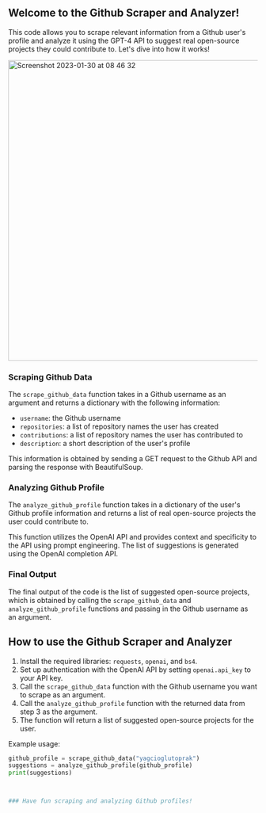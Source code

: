 ## Welcome to the Github Scraper and Analyzer!

This code allows you to scrape relevant information from a Github user's profile and analyze it using the GPT-4 API to suggest real open-source projects they could contribute to. Let's dive into how it works!

<img width="607" alt="Screenshot 2023-01-30 at 08 46 32" src="https://user-images.githubusercontent.com/40343443/215417744-a6b64937-a4a8-4c3d-8b18-f640c981c537.png">



### Scraping Github Data

The `scrape_github_data` function takes in a Github username as an argument and returns a dictionary with the following information:
- `username`: the Github username
- `repositories`: a list of repository names the user has created
- `contributions`: a list of repository names the user has contributed to
- `description`: a short description of the user's profile

This information is obtained by sending a GET request to the Github API and parsing the response with BeautifulSoup.

### Analyzing Github Profile

The `analyze_github_profile` function takes in a dictionary of the user's Github profile information and returns a list of real open-source projects the user could contribute to.

This function utilizes the OpenAI API and provides context and specificity to the API using prompt engineering. The list of suggestions is generated using the OpenAI completion API.

### Final Output

The final output of the code is the list of suggested open-source projects, which is obtained by calling the `scrape_github_data` and `analyze_github_profile` functions and passing in the Github username as an argument.


## How to use the Github Scraper and Analyzer
1. Install the required libraries: `requests`, `openai`, and `bs4`.
2. Set up authentication with the OpenAI API by setting `openai.api_key` to your API key.
3. Call the `scrape_github_data` function with the Github username you want to scrape as an argument.
4. Call the `analyze_github_profile` function with the returned data from step 3 as the argument.
5. The function will return a list of suggested open-source projects for the user.

Example usage:
```python
github_profile = scrape_github_data("yagcioglutoprak")
suggestions = analyze_github_profile(github_profile)
print(suggestions)



### Have fun scraping and analyzing Github profiles!

